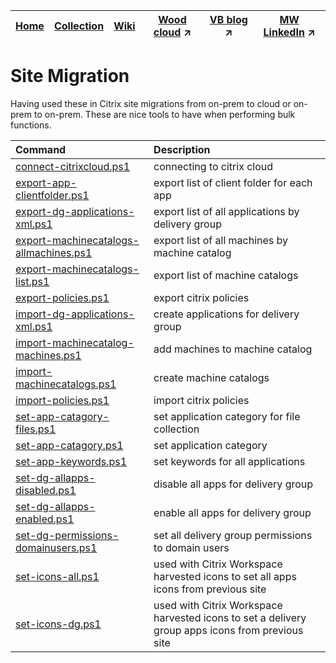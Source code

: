|[Home](https://github.com/virtualizebrief)|[Collection](https://github.com/virtualizebrief/collection)|[Wiki](https://github.com/virtualizebrief/home/wiki)|[Wood cloud](https://marketplace.woodcloud.one/) :arrow_upper_right:|[VB blog](https://virtualizebrief.woodcloud.one/) :arrow_upper_right:|[MW LinkedIn](https://www.linkedin.com/in/michaelcharleswood/) :arrow_upper_right:
|---|---|---|---|---|---|

# Site Migration
Having used these in Citrix site migrations from on-prem to cloud or on-prem to on-prem. These are nice tools to have when performing bulk functions.

| Command | Description |
| :--- | :--- |
| [connect-citrixcloud.ps1](connect-citrixcloud.ps1) | connecting to citrix cloud |
| [export-app-clientfolder.ps1](export-app-clientfolder.ps1) | export list of client folder for each app |
| [export-dg-applications-xml.ps1](export-dg-applications-xml.ps1) | export list of all applications by delivery group |
| [export-machinecatalogs-allmachines.ps1](export-machinecatalogs-allmachines.ps1) | export list of all machines by machine catalog |
| [export-machinecatalogs-list.ps1](export-machinecatalogs-list.ps1) | export list of machine catalogs |
| [export-policies.ps1](export-policies.ps1) | export citrix policies |
| [import-dg-applications-xml.ps1](import-dg-applications-xml.ps1) | create applications for delivery group |
| [import-machinecatalog-machines.ps1](import-machinecatalog-machines.ps1) | add machines to machine catalog |
| [import-machinecatalogs.ps1](import-machinecatalogs.ps1) | create machine catalogs |
| [import-policies.ps1](import-policies.ps1) | import citrix policies |
| [set-app-catagory-files.ps1](set-app-catagory-files.ps1) | set application category for file collection |
| [set-app-catagory.ps1](set-app-catagory.ps1) | set application category |
| [set-app-keywords.ps1](set-app-keywords.ps1) | set keywords for all applications |
| [set-dg-allapps-disabled.ps1](set-dg-allapps-disabled.ps1) | disable all apps for delivery group |
| [set-dg-allapps-enabled.ps1](set-dg-allapps-enabled.ps1) | enable all apps for delivery group |
| [set-dg-permissions-domainusers.ps1](set-dg-permissions-domainusers.ps1) | set all delivery group permissions to domain users |
| [set-icons-all.ps1](set-icons-all.ps1) | used with Citrix Workspace harvested icons to set all apps icons from previous site |
| [set-icons-dg.ps1](set-icons-dg.ps1) | used with Citrix Workspace harvested icons to set a delivery group apps icons from previous site |

